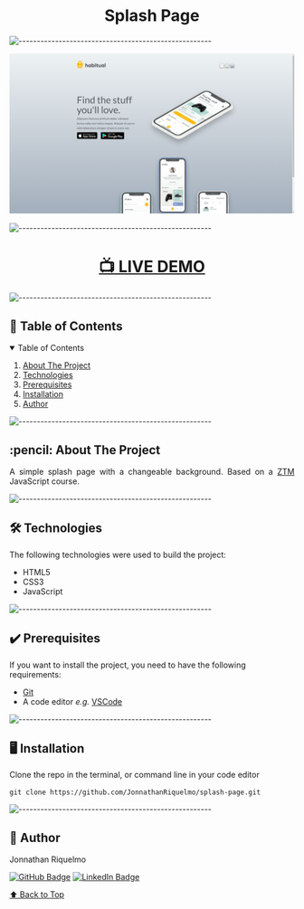 <h1 align="center" id="top">Splash Page</h1>

![-----------------------------------------------------](https://raw.githubusercontent.com/andreasbm/readme/master/assets/lines/cloudy.png)

![Splash Page](./assets/screenshot.png)

![-----------------------------------------------------](https://raw.githubusercontent.com/andreasbm/readme/master/assets/lines/cloudy.png)

<h1 align="center"><a href="https://jonnathanriquelmo.github.io/splash-page/" target="_blank"><strong>📺 LIVE DEMO</strong></a></h3>

![-----------------------------------------------------](https://raw.githubusercontent.com/andreasbm/readme/master/assets/lines/cloudy.png)

<h2 id="table-of-contents"> 📖 Table of Contents</h2>

<div>
  <details open="open">
    <summary>Table of Contents</summary>
    <ol>
      <li><a href="#about-the-project">About The Project</a></li>
      <li><a href="#technologies">Technologies</a></li>
      <li><a href="#prerequisites">Prerequisites</a></li>
      <li><a href="#installation">Installation</a></li>
      <li><a href="#author">Author</a></li>
    </ol>
  </details>
</div>

![-----------------------------------------------------](https://raw.githubusercontent.com/andreasbm/readme/master/assets/lines/cloudy.png)

<!-- ABOUT THE PROJECT -->
<h2 id="about-the-project"> :pencil: About The Project</h2>

<p align="justify">
A simple splash page with a changeable background. Based on a <a href="https://zerotomastery.io/" target="_blank">ZTM</a> JavaScript course.
</p>

![-----------------------------------------------------](https://raw.githubusercontent.com/andreasbm/readme/master/assets/lines/cloudy.png)

<!-- technologies -->
<h2 id="technologies"> 🛠 Technologies</h2>

<p>The following technologies were used to build the project:</p>

- HTML5
- CSS3
- JavaScript

![-----------------------------------------------------](https://raw.githubusercontent.com/andreasbm/readme/master/assets/lines/cloudy.png)

<!-- prerequisites -->
<h2 id="prerequisites"> ✔️ Prerequisites</h2>

<p>If you want to install the project, you need to have the following requirements:</p>

- [Git](https://git-scm.com/)
- A code editor <i>e.g.</i> [VSCode](https://code.visualstudio.com/)

![-----------------------------------------------------](https://raw.githubusercontent.com/andreasbm/readme/master/assets/lines/cloudy.png)

<!-- installation -->
<h2 id="installation"> 🖥️ Installation</h2>

<p>Clone the repo in the terminal, or command line in your code editor</p>
<pre><code>git clone https://github.com/JonnathanRiquelmo/splash-page.git </code></pre>

![-----------------------------------------------------](https://raw.githubusercontent.com/andreasbm/readme/master/assets/lines/cloudy.png)

<!-- author -->
<h2 id="author"> 📜 Author</h2>

<p>Jonnathan Riquelmo</p>

[![GitHub Badge](https://img.shields.io/badge/GitHub-100000?style=for-the-badge&logo=github&logoColor=white)](https://github.com/JonnathanRiquelmo/)
[![LinkedIn Badge](https://img.shields.io/badge/LinkedIn-0077B5?style=for-the-badge&logo=linkedin&logoColor=white)](https://br.linkedin.com/in/jonnathan-riquelmo/)

[⬆ Back to Top](#top)<br>
